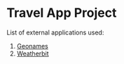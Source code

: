 # Travel App Project

List of external applications used:
1. [Geonames](http://www.geonames.org/)
2. [Weatherbit](https://www.weatherbit.io/api)